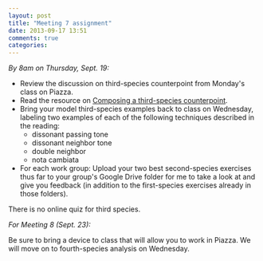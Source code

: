 ```yaml
---
layout: post
title: "Meeting 7 assignment"
date: 2013-09-17 13:51
comments: true
categories: 
---
```


*By 8am on Thursday, Sept. 19:*

- Review the discussion on third-species counterpoint from Monday's class on Piazza.  
- Read the resource on [Composing a third-species counterpoint](http://kris.shaffermusic.com/musicianship/thirdSpecies.html).  
- Bring your model third-species examples back to class on Wednesday, labeling two examples of each of the following techniques described in the reading: 
  - dissonant passing tone  
  - dissonant neighbor tone  
  - double neighbor  
  - nota cambiata    
- For each work group: Upload your two best second-species exercises thus far to your group's Google Drive folder for me to take a look at and give you feedback (in addition to the first-species exercises already in those folders).

There is no online quiz for third species.

*For Meeting 8 (Sept. 23):*

Be sure to bring a device to class that will allow you to work in Piazza. We will move on to fourth-species analysis on Wednesday.